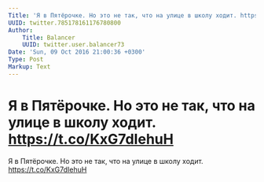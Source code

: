 ```yaml
---
Title: 'Я в Пятёрочке. Но это не так, что на улице в школу ходит. https://t.co/KxG7dIehuH'
UUID: twitter.785178161176780800
Author:
    Title: Balancer
    UUID: twitter.user.balancer73
Date: 'Sun, 09 Oct 2016 21:00:36 +0300'
Type: Post
Markup: Text
---
```


# Я в Пятёрочке. Но это не так, что на улице в школу ходит. https://t.co/KxG7dIehuH

Я в Пятёрочке. Но это не так, что на улице в школу ходит.
https://t.co/KxG7dIehuH